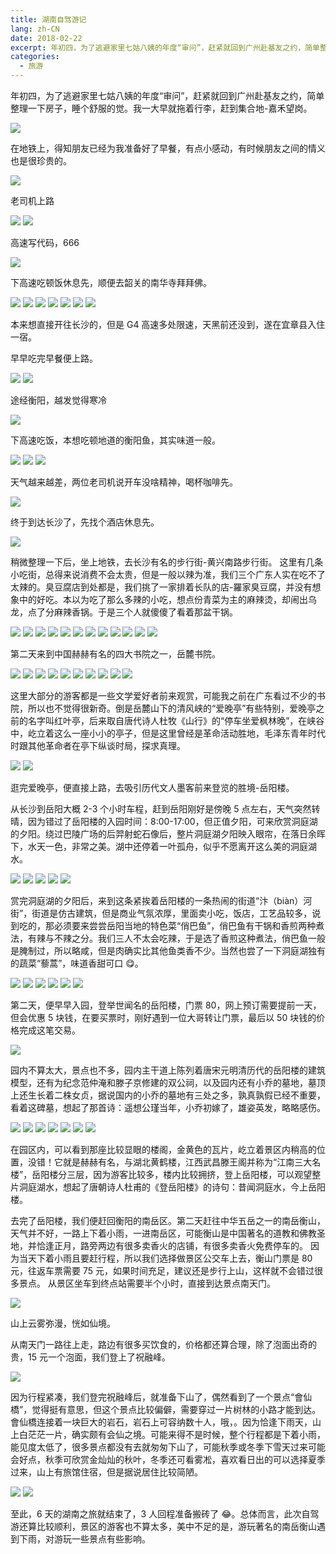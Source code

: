 ```yaml
---
title: 湖南自驾游记
lang: zh-CN
date: 2018-02-22
excerpt: 年初四，为了逃避家里七姑八姨的年度“审问”，赶紧就回到广州赴基友之约，简单整理一下房子，睡个舒服的觉。
categories:
  - 旅游
---
```


年初四，为了逃避家里七姑八姨的年度“审问”，赶紧就回到广州赴基友之约，简单整理一下房子，睡个舒服的觉。我一大早就拖着行李，赶到集合地-嘉禾望岗。

![](https://narol-blog.oss-cn-beijing.aliyuncs.com/blog-img/202404261301557.jpeg?400x)

在地铁上，得知朋友已经为我准备好了早餐，有点小感动，有时候朋友之间的情义也是很珍贵的。

![](https://narol-blog.oss-cn-beijing.aliyuncs.com/blog-img/202404261301558.jpeg?400x)

老司机上路

![](https://narol-blog.oss-cn-beijing.aliyuncs.com/blog-img/202404261301559.jpeg?400x)
![](https://narol-blog.oss-cn-beijing.aliyuncs.com/blog-img/202404261301560.png?400x)

高速写代码，666

![](https://narol-blog.oss-cn-beijing.aliyuncs.com/blog-img/202404261301561.jpeg?400x)

下高速吃顿饭休息先，顺便去韶关的南华寺拜拜佛。

![](https://narol-blog.oss-cn-beijing.aliyuncs.com/blog-img/202404261301562.jpeg?400x)
![](https://narol-blog.oss-cn-beijing.aliyuncs.com/blog-img/202404261301563.jpeg?400x)
![](https://narol-blog.oss-cn-beijing.aliyuncs.com/blog-img/202404261301564.jpeg?400x)
![](https://narol-blog.oss-cn-beijing.aliyuncs.com/blog-img/202404261301565.jpeg?400x)
![](https://narol-blog.oss-cn-beijing.aliyuncs.com/blog-img/202404261301566.jpeg?400x)
![](https://narol-blog.oss-cn-beijing.aliyuncs.com/blog-img/202404261301567.jpeg?400x)
![](https://narol-blog.oss-cn-beijing.aliyuncs.com/blog-img/202404261301568.jpeg?400x)

本来想直接开往长沙的，但是 G4 高速多处限速，天黑前还没到，遂在宜章县入住一宿。

早早吃完早餐便上路。

![](https://narol-blog.oss-cn-beijing.aliyuncs.com/blog-img/202404261301569.jpeg?400x)
![](https://narol-blog.oss-cn-beijing.aliyuncs.com/blog-img/202404261301570.jpeg?400x)

途经衡阳，越发觉得寒冷

![](https://narol-blog.oss-cn-beijing.aliyuncs.com/blog-img/202404261301571.jpeg?400x)

下高速吃饭，本想吃顿地道的衡阳鱼，其实味道一般。

![](https://narol-blog.oss-cn-beijing.aliyuncs.com/blog-img/202404261301572.jpeg?400x)
![](https://narol-blog.oss-cn-beijing.aliyuncs.com/blog-img/202404261301573.jpeg?400x)
![](https://narol-blog.oss-cn-beijing.aliyuncs.com/blog-img/202404261301574.jpeg?400x)

天气越来越差，两位老司机说开车没啥精神，喝杯咖啡先。

![](https://narol-blog.oss-cn-beijing.aliyuncs.com/blog-img/202404261301575.jpeg?400x)

终于到达长沙了，先找个酒店休息先。

![](https://narol-blog.oss-cn-beijing.aliyuncs.com/blog-img/202404261301576.jpeg?400x)

稍微整理一下后，坐上地铁，去长沙有名的步行街-黄兴南路步行街。
这里有几条小吃街，总得来说消费不会太贵，但是一般以辣为准，我们三个广东人实在吃不了太辣的。臭豆腐店到处都是，我们挑了一家排着长队的店-羅家臭豆腐，并没有想象中的好吃。本以为吃了那么多辣的小吃，想点份青菜为主的麻辣烫，却闹出乌龙，点了分麻辣香锅。于是三个人就傻傻了看着那盆干锅。

![](https://narol-blog.oss-cn-beijing.aliyuncs.com/blog-img/202404261301577.jpeg?400x)
![](https://narol-blog.oss-cn-beijing.aliyuncs.com/blog-img/202404261301578.jpeg?400x)
![](https://narol-blog.oss-cn-beijing.aliyuncs.com/blog-img/202404261301579.jpeg?400x)
![](https://narol-blog.oss-cn-beijing.aliyuncs.com/blog-img/202404261301580.jpeg?400x)
![](https://narol-blog.oss-cn-beijing.aliyuncs.com/blog-img/202404261301581.jpeg?400x)
![](https://narol-blog.oss-cn-beijing.aliyuncs.com/blog-img/202404261301582.jpeg?400x)
![](https://narol-blog.oss-cn-beijing.aliyuncs.com/blog-img/202404261301583.jpeg?400x)
![](https://narol-blog.oss-cn-beijing.aliyuncs.com/blog-img/202404261301584.jpeg?400x)
![](https://narol-blog.oss-cn-beijing.aliyuncs.com/blog-img/202404261301585.jpeg?400x)
![](https://narol-blog.oss-cn-beijing.aliyuncs.com/blog-img/202404261301586.jpeg?400x)
![](https://narol-blog.oss-cn-beijing.aliyuncs.com/blog-img/202404261301587.jpeg?400x)
![](https://narol-blog.oss-cn-beijing.aliyuncs.com/blog-img/202404261301588.jpeg?400x)

第二天来到中国赫赫有名的四大书院之一，岳麓书院。

![](https://narol-blog.oss-cn-beijing.aliyuncs.com/blog-img/202404261301589.JPG?400x)
![](https://narol-blog.oss-cn-beijing.aliyuncs.com/blog-img/202404261301590.JPG?400x)
![](https://narol-blog.oss-cn-beijing.aliyuncs.com/blog-img/202404261301591.JPG?400x)
![](https://narol-blog.oss-cn-beijing.aliyuncs.com/blog-img/202404261301592.JPG?400x)
![](https://narol-blog.oss-cn-beijing.aliyuncs.com/blog-img/202404261301593.JPG?400x)
![](https://narol-blog.oss-cn-beijing.aliyuncs.com/blog-img/202404261301594.JPG?400x)
![](https://narol-blog.oss-cn-beijing.aliyuncs.com/blog-img/202404261301595.JPG?400x)
![](https://narol-blog.oss-cn-beijing.aliyuncs.com/blog-img/202404261301596.JPG?400x)
![](https://narol-blog.oss-cn-beijing.aliyuncs.com/blog-img/202404261301597.jpeg?400x)
![](https://narol-blog.oss-cn-beijing.aliyuncs.com/blog-img/202404261301598.jpeg?400x)

这里大部分的游客都是一些文学爱好者前来观赏，可能我之前在广东看过不少的书院，所以也不觉得很新奇。倒是岳麓山下的清风峡的“爱晚亭”有些特别，爱晚亭之前的名字叫红叶亭，后来取自唐代诗人杜牧《山行》的“停车坐爱枫林晚”，在峡谷中，屹立着这么一座小小的亭子，但是这里曾经是革命活动胜地，毛泽东青年时代时跟其他革命者在亭下纵谈时局，探求真理。

![](https://narol-blog.oss-cn-beijing.aliyuncs.com/blog-img/202404261301599.jpeg?400x)
![](https://narol-blog.oss-cn-beijing.aliyuncs.com/blog-img/202404261301600.JPG?400x)

逛完爱晚亭，便直接上路，去吸引历代文人墨客前来登览的胜境-岳阳楼。

从长沙到岳阳大概 2-3 个小时车程，赶到岳阳刚好是傍晚 5 点左右，天气突然转晴，因为错过了岳阳楼的入园时间：8:00-17:00，但正值夕阳，可来欣赏洞庭湖的夕阳。绕过巴陵广场的后羿射蛇石像后，整片洞庭湖夕阳映入眼帘，在落日余晖下，水天一色，非常之美。湖中还停着一叶孤舟，似乎不愿离开这么美的洞庭湖水。

![](https://narol-blog.oss-cn-beijing.aliyuncs.com/blog-img/202404261301601.jpeg?400x)
![](https://narol-blog.oss-cn-beijing.aliyuncs.com/blog-img/202404261301602.JPG?400x)
![](https://narol-blog.oss-cn-beijing.aliyuncs.com/blog-img/202404261301603.JPG?400x)
![](https://narol-blog.oss-cn-beijing.aliyuncs.com/blog-img/202404261301604.JPG?400x)
![](https://narol-blog.oss-cn-beijing.aliyuncs.com/blog-img/202404261301605.jpeg?400x)

赏完洞庭湖的夕阳后，来到这条紧挨着岳阳楼的一条热闹的街道“汴（biàn）河街”，街道是仿古建筑，但是商业气氛浓厚，里面卖小吃，饭店，工艺品较多，说到吃的，那必须要来尝尝岳阳当地的特色菜“俏巴鱼”，俏巴鱼有干锅和香煎两种煮法，有辣与不辣之分。我们三人不太会吃辣，于是选了香煎这种煮法，俏巴鱼一般是腌制过，所以略咸，但是肉确实比其他鱼类香不少。当然也尝了一下洞庭湖独有的蔬菜“藜蒿”，味道香甜可口 😋。

![](https://narol-blog.oss-cn-beijing.aliyuncs.com/blog-img/202404261301606.jpeg?400x)
![](https://narol-blog.oss-cn-beijing.aliyuncs.com/blog-img/202404261301607.jpeg?400x)
![](https://narol-blog.oss-cn-beijing.aliyuncs.com/blog-img/202404261301608.jpeg?400x)
![](https://narol-blog.oss-cn-beijing.aliyuncs.com/blog-img/202404261301609.jpeg?400x)
![](https://narol-blog.oss-cn-beijing.aliyuncs.com/blog-img/202404261301610.jpeg?400x)
![](https://narol-blog.oss-cn-beijing.aliyuncs.com/blog-img/202404261301611.JPG?400x)

第二天，便早早入园，登举世闻名的岳阳楼，门票 80，网上预订需要提前一天，但会优惠 5 块钱，在要买票时，刚好遇到一位大哥转让门票，最后以 50 块钱的价格完成这笔交易。

![](https://narol-blog.oss-cn-beijing.aliyuncs.com/blog-img/202404261301612.JPG?400x)

园内不算太大，景点也不多，园内主干道上陈列着唐宋元明清历代的岳阳楼的建筑模型，还有为纪念范仲淹和滕子京修建的双公祠，以及园内还有小乔的墓地，墓顶上还生长着二株女贞，据说国内的小乔的墓地有三处之多，孰真孰假已经不重要，看着这碑墓，想起了那首诗：遥想公瑾当年，小乔初嫁了，雄姿英发，略略感伤。

![](https://narol-blog.oss-cn-beijing.aliyuncs.com/blog-img/202404261301613.JPG?400x)
![](https://narol-blog.oss-cn-beijing.aliyuncs.com/blog-img/202404261301614.jpeg?400x)
![](https://narol-blog.oss-cn-beijing.aliyuncs.com/blog-img/202404261301615.jpeg?400x)
![](https://narol-blog.oss-cn-beijing.aliyuncs.com/blog-img/202404261301616.jpeg?400x)
![](https://narol-blog.oss-cn-beijing.aliyuncs.com/blog-img/202404261301617.JPG?400x)
![](https://narol-blog.oss-cn-beijing.aliyuncs.com/blog-img/202404261301618.JPG?400x)
![](https://narol-blog.oss-cn-beijing.aliyuncs.com/blog-img/202404261301619.jpeg?400x)

在园区内，可以看到那座比较显眼的楼阁，金黄色的瓦片，屹立着景区内稍高的位置，没错！它就是赫赫有名，与湖北黄鹤楼，江西武昌滕王阁并称为“江南三大名楼”，岳阳楼分三层，因为游客比较多，楼内比较拥挤，登上岳阳楼，可以观望整片洞庭湖水，想起了唐朝诗人杜甫的《登岳阳楼》的诗句：昔闻洞庭水，今上岳阳楼。

去完了岳阳楼，我们便赶回衡阳的南岳区。第二天赶往中华五岳之一的南岳衡山，天气并不好，一路上下着小雨，一进南岳区，可能衡山是中国著名的道教和佛教圣地，并恰逢正月，路旁两边有很多卖香火的店铺，有很多卖香火免费停车的。
因为当天下着小雨且要赶行程，所以我们选择做景区公交车上去，衡山门票是 80 元，往返车票需要 75 元，如果时间充足，建议还是步行上山，这样就不会错过很多景点。
从景区坐车到终点站需要半个小时，直接到达景点南天门。

![](https://narol-blog.oss-cn-beijing.aliyuncs.com/blog-img/202404261301621.JPG?400x)

山上云雾弥漫，恍如仙境。

从南天门一路往上走，路边有很多买饮食的，价格都还算合理，除了泡面出奇的贵，15 元一个泡面，我们登上了祝融峰。

![](https://narol-blog.oss-cn-beijing.aliyuncs.com/blog-img/202405181719390.jpg?400x)

因为行程紧凑，我们登完祝融峰后，就准备下山了，偶然看到了一个景点“會仙橋”，觉得挺有意思，但这个景点比较偏僻，需要穿过一片树林的小路才能到达。會仙橋连接着一块巨大的岩石，岩石上可容纳数十人，哦，。因为恰逢下雨天，山上白茫茫一片，确实颇有会仙之境。可能来得不是时候，整个行程都是下着小雨，能见度太低了，很多景点都没有去就匆匆下山了，可能秋季或冬季下雪天过来可能会好点，秋季可欣赏金灿灿的秋叶，冬季还可看雾凇，喜欢看日出的可以选择夏季过来，山上有旅馆住宿，但是据说居住比较简陋。

![](https://narol-blog.oss-cn-beijing.aliyuncs.com/blog-img/202405181715258.JPG)
![](https://narol-blog.oss-cn-beijing.aliyuncs.com/blog-img/202405181715260.JPG)

至此，6 天的湖南之旅就结束了，3 人回程准备搬砖了 😂。总体而言，此次自驾游还算比较顺利，景区的游客也不算太多，美中不足的是，游玩著名的南岳衡山遇到下雨，对游玩一些景点有些影响。
